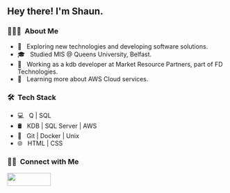 <h2> Hey there! I'm Shaun.</h2>

<h3> 👨🏻‍💻 &nbsp;About Me </h3>

- 🤔 &nbsp; Exploring new technologies and developing software solutions.
- 🎓 &nbsp; Studied MIS @ Queens University, Belfast.
- 💼 &nbsp; Working as a kdb developer at Market Resource Partners, part of FD Technologies.
- 🌱 &nbsp; Learning more about AWS Cloud services.

<h3> 🛠 &nbsp;Tech Stack</h3>

- 💻 &nbsp; Q | SQL 
- 🛢 &nbsp; KDB | SQL Server | AWS
- 🔧 &nbsp; Git | Docker | Unix
- 🌐 &nbsp; HTML | CSS 

<h3> 🤝🏻 &nbsp;Connect with Me </h3>

<a href="https://www.linkedin.com/in/shaun-cinnamond-877a5866/" target="blank"><img align="center" src="https://img.shields.io/badge/LinkedIn-0077B5?style=for-the-badge&logo=linkedin&logoColor=white" height="30" width="100" /></a>
